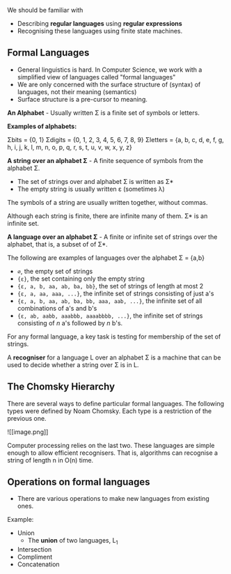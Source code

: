
We should be familiar with
- Describing **regular languages** using **regular expressions**
- Recognising these languages using finite state machines. 

## Formal Languages

- General linguistics is hard. In Computer Science, we work with a simplified view of languages called "formal languages"
- We are only concerned with the surface structure of (syntax) of languages, not their meaning (semantics)
- Surface structure is a pre-cursor to meaning. 

**An Alphabet** - Usually written Σ is a finite set of symbols or letters.

**Examples of alphabets:**

Σbits = {0, 1}
Σdigits = {0, 1, 2, 3, 4, 5, 6, 7, 8, 9}
Σletters = {a, b, c, d, e, f, g, h, i, j, k, l, m, n, o, p, q, r, s, t, u, v, w, x, y, z}

**A string over an alphabet Σ** - A finite sequence of symbols from the alphabet Σ. 
- The set of strings over and alphabet Σ is written as Σ*
- The empty string is usually written ε (sometimes λ)

The symbols of a string are usually written together, without commas.

Although each string is finite, there are infinite many of them. Σ* is an infinite set. 

**A language over an alphabet Σ** - A finite or infinite set of strings over the alphabet, that is, a subset of of Σ*. 

The following are examples of languages over the alphabet Σ = {a,b}

- `∅`, the empty set of strings
- `{ε}`, the set containing only the empty string
- `{ε, a, b, aa, ab, ba, bb}`, the set of strings of length at most 2
- `{ε, a, aa, aaa, ...}`, the infinite set of strings consisting of just a's
- `{ε, a, b, aa, ab, ba, bb, aaa, aab, ...}`, the infinite set of all combinations of a's and b's
- `{ε, ab, aabb, aaabbb, aaaabbbb, ...}`, the infinite set of strings consisting of _n_ a's followed by _n_ b's.

For any formal language, a key task is testing for membership of the set of strings. 

A **recogniser** for a language L over an alphabet Σ is a machine that can be used to decide whether a string over Σ is in L.

## The Chomsky Hierarchy

There are several ways to define particular formal languages. The following types were defined by Noam Chomsky. Each type is a restriction of the previous one. 

![[image.png]]


Computer processing relies on the last two. These languages are simple enough to allow efficient recognisers. That is, algorithms can recognise a string of length n in O(n) time.

## Operations on formal languages

- There are various operations to make new languages from existing ones.

Example:

- Union
	- The **union** of two languages, L<sub>1</sub>
- Intersection
- Compliment
- Concatenation
